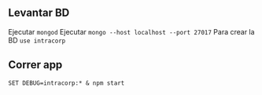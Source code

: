 ## Levantar BD
Ejecutar `mongod`
Ejecutar `mongo --host localhost --port 27017`
Para crear la BD `use intracorp`

## Correr app
`SET DEBUG=intracorp:* & npm start`
